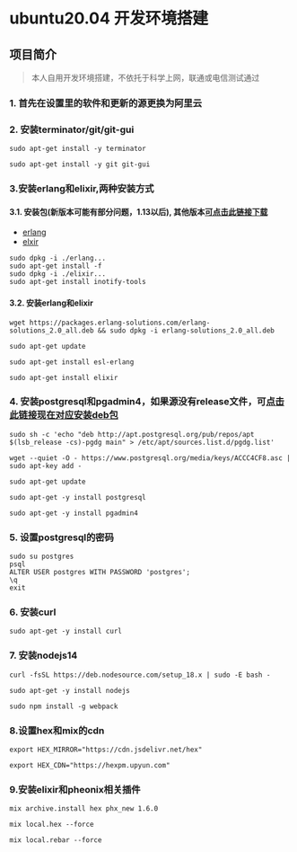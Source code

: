 # ubuntu20.04 开发环境搭建
## 项目简介
> 本人自用开发环境搭建，不依托于科学上网，联通或电信测试通过

### 1. 首先在设置里的软件和更新的源更换为阿里云

### 2. 安装terminator/git/git-gui

```shell
sudo apt-get install -y terminator

sudo apt-get install -y git git-gui
```
### 3.安装erlang和elixir,两种安装方式
#### 3.1. 安装包(新版本可能有部分问题，1.13以后), 其他版本[可点击此链接下载](https://www.erlang-solutions.com/downloads/)
- [erlang](https://github.com/duanzhichao/ubuntu_20.04_development/releases/download/erlang-esl_23.1-1_ubuntu_focal_amd64.deb/erlang-esl_23.1-1_ubuntu_focal_amd64.deb)
- [elxir](https://github.com/duanzhichao/ubuntu_20.04_development/releases/download/elixir_1.11.2-1_ubuntu_focal_all.deb/elixir_1.11.2-1_ubuntu_focal_all.deb)
```shell
sudo dpkg -i ./erlang...
sudo apt-get install -f
sudo dpkg -i ./elixir...
sudo apt-get install inotify-tools
```

#### 3.2. 安装erlang和elixir
```shell
wget https://packages.erlang-solutions.com/erlang-solutions_2.0_all.deb && sudo dpkg -i erlang-solutions_2.0_all.deb

sudo apt-get update

sudo apt-get install esl-erlang

sudo apt-get install elixir
```

### 4. 安装postgresql和pgadmin4，如果源没有release文件，可[点击此链接现在对应安装deb包](https://ftp.postgresql.org/pub/pgadmin/pgadmin4/apt/focal/dists/pgadmin4/main/binary-amd64/)

```shell
sudo sh -c 'echo "deb http://apt.postgresql.org/pub/repos/apt $(lsb_release -cs)-pgdg main" > /etc/apt/sources.list.d/pgdg.list'

wget --quiet -O - https://www.postgresql.org/media/keys/ACCC4CF8.asc | sudo apt-key add -

sudo apt-get update

sudo apt-get -y install postgresql

sudo apt-get -y install pgadmin4
```

### 5. 设置postgresql的密码
```shell
sudo su postgres
psql
ALTER USER postgres WITH PASSWORD 'postgres';
\q
exit
```

### 6. 安装curl
```shell
sudo apt-get -y install curl
```

### 7. 安装nodejs14
```shell
curl -fsSL https://deb.nodesource.com/setup_18.x | sudo -E bash -

sudo apt-get -y install nodejs

sudo npm install -g webpack
```

### 8.设置hex和mix的cdn
```shell
export HEX_MIRROR="https://cdn.jsdelivr.net/hex"

export HEX_CDN="https://hexpm.upyun.com"
```

### 9.安装elixir和pheonix相关插件
```shell
mix archive.install hex phx_new 1.6.0

mix local.hex --force

mix local.rebar --force
```
